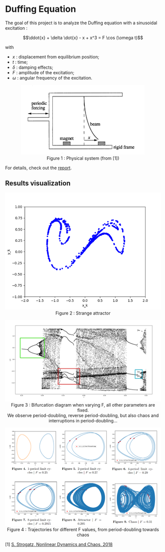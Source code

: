 # Duffing Equation

The goal of this project is to analyze the Duffing equation with a sinusoidal excitation : 

$$\ddot{x} + \delta \dot{x} - x + x^3 = F \cos (\omega t)$$

with

- $x$ : displacement from equilibrium position;
- $t$ : time;
- $\delta$ : damping effects;
- $F$ : amplitude of the excitation;
- $\omega$ : angular frequency of the excitation.


<p align="center">
    <img src="Images/physical_system.jpg" width="400" />
    <br>  
    Figure 1 : Physical system (from [1])
</p>


For details, check out the [report](report.pdf).

## Results visualization


<p align="center">
    <img src="Images/strange_attractor.gif" width="600" />
    <br>  
    Figure 2 : Strange attractor
</p>


<p align="center">
    <img src="Images/bifurc_dia_delta03_w12_3000valuesF.jpg" width="600" />
    <br>  
    Figure 3 : Bifurcation diagram when varying F, all other parameters are fixed. <br>  
    We observe period-doubling, reverse period-doubling, but also chaos and interruptions in period-doubling...
</p>



<p align="center">
    <img src="Images/evolution_with_F.png" width="600" />
    <br>  
    Figure 4 : Trajectories for different F values, from period-doubling towards chaos
</p>


[1] [S. Strogatz, Nonlinear Dynamics and Chaos, 2018](https://www.google.com/url?sa=t&rct=j&q=&esrc=s&source=web&cd=&cad=rja&uact=8&ved=2ahUKEwimx_7Qir-EAxVTxQIHHRHvDJQQFnoECDMQAQ&url=https%3A%2F%2Fwww.biodyn.ro%2Fcourse%2Fliteratura%2FNonlinear_Dynamics_and_Chaos_2018_Steven_H._Strogatz.pdf&usg=AOvVaw1NK_W_v__SrazRcFXjeLG2&opi=89978449)